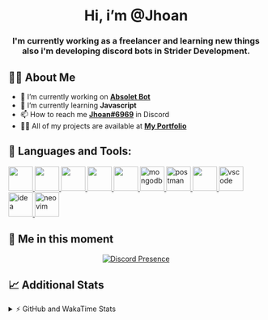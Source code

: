 <h1 align="center">Hi, i’m @Jhoan</h1>
<h3 align="center">I'm currently working as a freelancer and learning new things also i'm developing discord bots in Strider Development.</h3>

## 🙋‍♂️ About Me

- 🔭 I’m currently working on **[Absolet Bot](https://strider.cloud)**
- 🌱 I’m currently learning **Javascript**
- 📫 How to reach me **[Jhoan#6969](https://jhoan.monster/)** in Discord
- 👨‍💻 All of my projects are available at **[My Portfolio](https://jhoan.monster)**

## 🚀 Languages and Tools:
<p align="left"> 
    <a href="https://developer.mozilla.org/en-US/docs/Web/JavaScript" target="_blank"> <img src="https://img.icons8.com/color/48/000000/javascript.png" width="48" height="48"/> </a> 
    <a href="https://www.w3.org/html/" target="_blank"> <img src="https://img.icons8.com/color/48/000000/html-5.png" width="48" height="48"/> </a> 
    <a href="https://www.w3schools.com/css/" target="_blank"> <img src="https://img.icons8.com/color/48/000000/css3.png" width="48" height="48"/> </a> 
    <a href="https://getbootstrap.com" target="_blank"> <img src="https://img.icons8.com/color/48/000000/bootstrap.png" width="48" height="48"/> </a> 
    <a href="https://nodejs.org" target="_blank"> <img src="https://i.imgur.com/XX8lvL7.png" width="48" height="48"/> </a> 
    <a href="https://www.mongodb.com/" target="_blank"> <img src="https://i.imgur.com/nRtS3AN.png" alt="mongodb" width="48" height="48"/> </a> 
    <a href="https://postman.com" target="_blank"> <img src="https://www.vectorlogo.zone/logos/getpostman/getpostman-icon.svg" alt="postman" width="48" height="48"/> </a>   
    <a href="https://git-scm.com/" target="_blank"> <img src="https://img.icons8.com/color/48/000000/git.png" width="48" height="48"/> </a> 
    <a href="https://code.visualstudio.com" target="_blank" > <img src="https://upload.wikimedia.org/wikipedia/commons/thumb/9/9a/Visual_Studio_Code_1.35_icon.svg/2048px-Visual_Studio_Code_1.35_icon.svg.png" alt="vscode" width="48" height="48"> </a>
    <a href="https://www.jetbrains.com/es-es/idea/" target="_blank" > <img src="https://resources.jetbrains.com/storage/products/intellij-idea/img/meta/intellij-idea_logo_300x300.png" alt="idea" width="48" height="48"> </a>
    <a href="https://neovim.io" target="_blank"> <img src="https://icons.iconarchive.com/icons/papirus-team/papirus-apps/512/nvim-icon.png" alt="neovim" width="48" height="48"/> </a>
</p>
  
## 👤 Me in this moment
<p align="center">
    <a href="https://discord.com/users/852617426591154177" target="_blank" rel="nofollow">
        <img src="https://lanyard-profile-readme.vercel.app/api/852617426591154177?idleMessage=Probably%20coding%20Absolet..." alt="Discord Presence" align="center">
    </a>
</p>

## 📈 Additional Stats
<details>
    <summary>⚡ GitHub and WakaTime Stats</summary>
    <br/>

<!--START_SECTION:waka-->
![Code Time](http://img.shields.io/badge/Code%20Time-284%20hrs%2021%20mins-blue)

**🐱 My GitHub Data** 

> 🏆 685 Contributions in the Year 2022
 > 
> 📦 53.9 kB Used in GitHub's Storage 
 > 
> 💼 Opted to Hire
 > 
> 📜 4 Public Repositories 
 > 
> 🔑 25 Private Repositories  
 > 
**I'm an Early 🐤** 

```text
🌞 Morning    57 commits     ██░░░░░░░░░░░░░░░░░░░░░░░   9.08% 
🌆 Daytime    272 commits    ██████████░░░░░░░░░░░░░░░   43.31% 
🌃 Evening    264 commits    ██████████░░░░░░░░░░░░░░░   42.04% 
🌙 Night      35 commits     █░░░░░░░░░░░░░░░░░░░░░░░░   5.57%

```
📅 **I'm Most Productive on Saturday** 

```text
Monday       93 commits     ███░░░░░░░░░░░░░░░░░░░░░░   14.81% 
Tuesday      93 commits     ███░░░░░░░░░░░░░░░░░░░░░░   14.81% 
Wednesday    103 commits    ████░░░░░░░░░░░░░░░░░░░░░   16.4% 
Thursday     67 commits     ██░░░░░░░░░░░░░░░░░░░░░░░   10.67% 
Friday       70 commits     ██░░░░░░░░░░░░░░░░░░░░░░░   11.15% 
Saturday     118 commits    ████░░░░░░░░░░░░░░░░░░░░░   18.79% 
Sunday       84 commits     ███░░░░░░░░░░░░░░░░░░░░░░   13.38%

```


📊 **This Week I Spent My Time On** 

```text
⌚︎ Time Zone: America/Bogota

💬 Programming Languages: 
JavaScript               9 hrs 39 mins       ████████████████████████░   96.08% 
YAML                     7 mins              ░░░░░░░░░░░░░░░░░░░░░░░░░   1.32% 
JSON                     5 mins              ░░░░░░░░░░░░░░░░░░░░░░░░░   0.93% 
TypeScript               4 mins              ░░░░░░░░░░░░░░░░░░░░░░░░░   0.8% 
Java                     3 mins              ░░░░░░░░░░░░░░░░░░░░░░░░░   0.57%

🔥 Editors: 
VS Code                  10 hrs 2 mins       █████████████████████████   100.0%

🐱‍💻 Projects: 
Absolet-Bot              4 hrs 32 mins       ███████████░░░░░░░░░░░░░░   45.2% 
Strider-System           1 hr 59 mins        █████░░░░░░░░░░░░░░░░░░░░   19.85% 
fancy                    1 hr 43 mins        ████░░░░░░░░░░░░░░░░░░░░░   17.13% 
friend-spammer           50 mins             ██░░░░░░░░░░░░░░░░░░░░░░░   8.32% 
number-ostint            32 mins             █░░░░░░░░░░░░░░░░░░░░░░░░   5.39%

💻 Operating System: 
Linux                    10 hrs 2 mins       █████████████████████████   100.0%

```

**I Mostly Code in JavaScript** 

```text
JavaScript               15 repos            █████████████████░░░░░░░░   68.18% 
Java                     2 repos             ██░░░░░░░░░░░░░░░░░░░░░░░   9.09% 
SCSS                     2 repos             ██░░░░░░░░░░░░░░░░░░░░░░░   9.09% 
TypeScript               1 repo              █░░░░░░░░░░░░░░░░░░░░░░░░   4.55% 
Shell                    1 repo              █░░░░░░░░░░░░░░░░░░░░░░░░   4.55%

```



 Last Updated on 12/07/2022 16:59:02 UTC
<!--END_SECTION:waka-->
</details>
